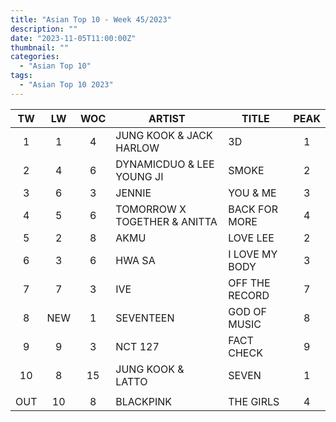 ```yaml
---
title: "Asian Top 10 - Week 45/2023"
description: ""
date: "2023-11-05T11:00:00Z"
thumbnail: ""
categories:
  - "Asian Top 10"
tags:
  - "Asian Top 10 2023"
---
```

<!--more-->
|TW|LW|WOC|ARTIST|TITLE|PEAK|
|:---:|:---:|:---:|---|---|:---:|
|1|1|4|JUNG KOOK & JACK HARLOW|3D|1|
|2|4|6|DYNAMICDUO & LEE YOUNG JI|SMOKE|2|
|3|6|3|JENNIE|YOU & ME|3|
|4|5|6|TOMORROW X TOGETHER & ANITTA|BACK FOR MORE|4|
|5|2|8|AKMU|LOVE LEE|2|
|6|3|6|HWA SA|I LOVE MY BODY|3|
|7|7|3|IVE|OFF THE RECORD|7|
|8|NEW|1|SEVENTEEN|GOD OF MUSIC|8|
|9|9|3|NCT 127|FACT CHECK|9|
|10|8|15|JUNG KOOK & LATTO|SEVEN|1|
| | | | | | |
|OUT|10|8|BLACKPINK|THE GIRLS|4|
